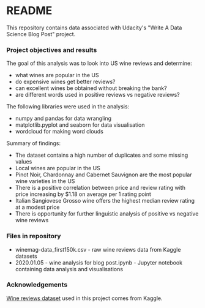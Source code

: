 # README

This repository contains data associated with Udacity's "Write A Data Science Blog Post" project.

### Project objectives and results

The goal of this analysis was to look into US wine reviews and determine:
* what wines are popular in the US
* do expensive wines get better reviews?
* can excellent wines be obtained without breaking the bank?
* are different words used in positive reviews vs negative reviews?

The following libraries were used in the analysis:
* numpy and pandas for data wrangling
* matplotlib.pyplot and seaborn for data visualisation
* wordcloud for making word clouds

Summary of findings:
* The dataset contains a high number of duplicates and some missing values
* Local wines are popular in the US
* Pinot Noir, Chardonnay and Cabernet Sauvignon are the most popular wine varieties in the US
* There is a positive correlation between price and review rating with price increasing by $1.18 on average per 1 rating point
* Italian Sangiovese Grosso wine offers the highest median review rating at a modest price
* There is opportunity for further linguistic analysis of positive vs negative wine reviews

### Files in repository

* winemag-data_first150k.csv - raw wine reviews data from Kaggle datasets
* 2020.01.05 - wine analysis for blog post.ipynb - Jupyter notebook containing data analysis and visualisations

### Acknowledgements

[Wine reviews dataset](https://www.kaggle.com/zynicide/wine-reviews#winemag-data_first150k.csv) used in this project comes from Kaggle.
